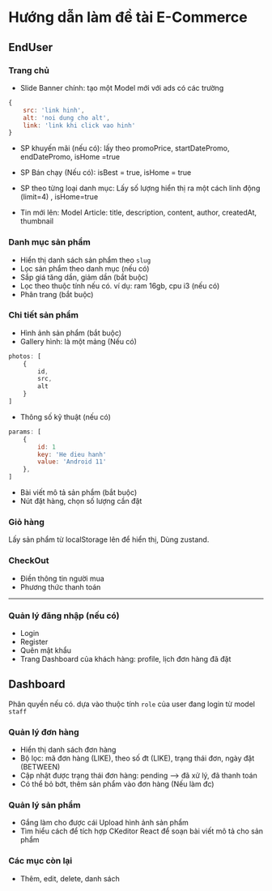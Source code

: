 # Hướng dẫn làm đề tài E-Commerce

## EndUser 

### Trang chủ

- Slide Banner chính: tạo một Model mới với ads có các trường


```js
{
    src: 'link hinh',
    alt: 'noi dung cho alt',
    link: 'link khi click vao hinh'
}
```
- SP khuyến mãi (nếu có): lấy theo promoPrice, startDatePromo, endDatePromo, isHome =true

- SP Bán chạy (Nếu có): isBest = true, isHome = true

- SP theo từng loại danh mục: Lấy số lượng hiển thị ra một cách linh động (limit=4) , isHome=true

- Tin mới lên: Model Article: title, description, content, author, createdAt, thumbnail

### Danh mục sản phẩm

- Hiển thị danh sách sản phẩm theo `slug`
- Lọc sản phẩm theo danh mục (nếu có)
- Sắp giá tăng dần, giảm dần (bắt buộc)
- Lọc theo thuộc tính nếu có. ví dụ: ram 16gb, cpu i3 (nếu có)
- Phân trang (bắt buộc)

### Chi tiết sản phẩm

- Hình ảnh sản phẩm (bắt buộc)
- Gallery hình: là một mảng (Nếu có)

```js
photos: [
    {
        id,
        src,
        alt
    }
]
```

- Thông số kỹ thuật (nếu có)

```js
params: [
    {
        id: 1
        key: 'He dieu hanh'
        value: 'Android 11'
    },
]
```

- Bài viết mô tả sản phẩm (bắt buộc)
- Nút đặt hàng, chọn số lượng cần đặt


### Giỏ hàng

Lấy sản phẩm từ localStorage lên để hiển thị, Dùng zustand.


### CheckOut

- Điền thông tin người mua
- Phương thức thanh toán

---

### Quản lý đăng nhập (nếu có)

- Login
- Register
- Quên mật khẩu
- Trang Dashboard của khách hàng: profile, lịch đơn hàng đã đặt



## Dashboard

Phân quyền nếu có. dựa vào thuộc tính `role`  của user đang login  từ model `staff`

### Quản lý đơn hàng

- Hiển thị danh sách đơn hàng
- Bộ lọc: mã đơn hàng (LIKE), theo số đt (LIKE), trạng thái đơn, ngày đặt (BETWEEN)
- Cập nhật được trạng thái đơn hàng: pending --> đã xử lý, đã thanh toán
- Có thể bỏ bớt, thêm sản phẩm vào đơn hàng (Nếu làm đc)


### Quản lý sản phẩm

- Gắng làm cho được cái Upload hình ảnh sản phẩm
- Tìm hiểu cách để tích hợp CKeditor React để soạn bài viết mô tả cho sản phẩm


### Các mục còn lại

- Thêm, edit, delete, danh sách
